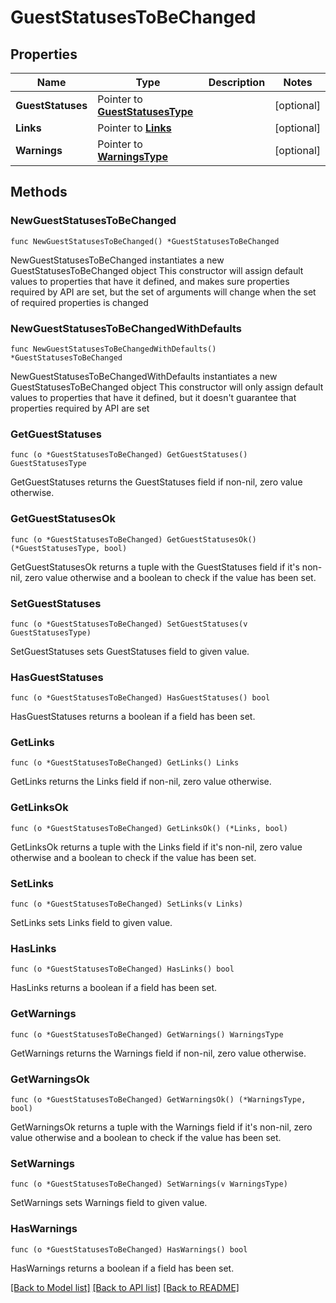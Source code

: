 # GuestStatusesToBeChanged

## Properties

Name | Type | Description | Notes
------------ | ------------- | ------------- | -------------
**GuestStatuses** | Pointer to [**GuestStatusesType**](GuestStatusesType.md) |  | [optional] 
**Links** | Pointer to [**Links**](Links.md) |  | [optional] 
**Warnings** | Pointer to [**WarningsType**](WarningsType.md) |  | [optional] 

## Methods

### NewGuestStatusesToBeChanged

`func NewGuestStatusesToBeChanged() *GuestStatusesToBeChanged`

NewGuestStatusesToBeChanged instantiates a new GuestStatusesToBeChanged object
This constructor will assign default values to properties that have it defined,
and makes sure properties required by API are set, but the set of arguments
will change when the set of required properties is changed

### NewGuestStatusesToBeChangedWithDefaults

`func NewGuestStatusesToBeChangedWithDefaults() *GuestStatusesToBeChanged`

NewGuestStatusesToBeChangedWithDefaults instantiates a new GuestStatusesToBeChanged object
This constructor will only assign default values to properties that have it defined,
but it doesn't guarantee that properties required by API are set

### GetGuestStatuses

`func (o *GuestStatusesToBeChanged) GetGuestStatuses() GuestStatusesType`

GetGuestStatuses returns the GuestStatuses field if non-nil, zero value otherwise.

### GetGuestStatusesOk

`func (o *GuestStatusesToBeChanged) GetGuestStatusesOk() (*GuestStatusesType, bool)`

GetGuestStatusesOk returns a tuple with the GuestStatuses field if it's non-nil, zero value otherwise
and a boolean to check if the value has been set.

### SetGuestStatuses

`func (o *GuestStatusesToBeChanged) SetGuestStatuses(v GuestStatusesType)`

SetGuestStatuses sets GuestStatuses field to given value.

### HasGuestStatuses

`func (o *GuestStatusesToBeChanged) HasGuestStatuses() bool`

HasGuestStatuses returns a boolean if a field has been set.

### GetLinks

`func (o *GuestStatusesToBeChanged) GetLinks() Links`

GetLinks returns the Links field if non-nil, zero value otherwise.

### GetLinksOk

`func (o *GuestStatusesToBeChanged) GetLinksOk() (*Links, bool)`

GetLinksOk returns a tuple with the Links field if it's non-nil, zero value otherwise
and a boolean to check if the value has been set.

### SetLinks

`func (o *GuestStatusesToBeChanged) SetLinks(v Links)`

SetLinks sets Links field to given value.

### HasLinks

`func (o *GuestStatusesToBeChanged) HasLinks() bool`

HasLinks returns a boolean if a field has been set.

### GetWarnings

`func (o *GuestStatusesToBeChanged) GetWarnings() WarningsType`

GetWarnings returns the Warnings field if non-nil, zero value otherwise.

### GetWarningsOk

`func (o *GuestStatusesToBeChanged) GetWarningsOk() (*WarningsType, bool)`

GetWarningsOk returns a tuple with the Warnings field if it's non-nil, zero value otherwise
and a boolean to check if the value has been set.

### SetWarnings

`func (o *GuestStatusesToBeChanged) SetWarnings(v WarningsType)`

SetWarnings sets Warnings field to given value.

### HasWarnings

`func (o *GuestStatusesToBeChanged) HasWarnings() bool`

HasWarnings returns a boolean if a field has been set.


[[Back to Model list]](../README.md#documentation-for-models) [[Back to API list]](../README.md#documentation-for-api-endpoints) [[Back to README]](../README.md)


